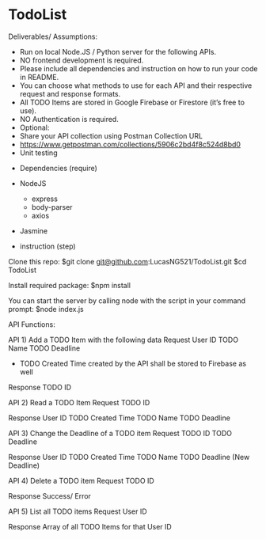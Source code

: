 # TodoList

Deliverables/ Assumptions:
- Run on local Node.JS / Python server for the following APIs. 
- NO frontend development is required. 
- Please include all dependencies and instruction on how to run your code in README.
- You can choose what methods to use for each API and their respective request and response formats.
- All TODO Items are stored in Google Firebase or Firestore (it’s free to use).
- NO Authentication is required.
- Optional: 
- Share your API collection using Postman Collection URL
- https://www.getpostman.com/collections/5906c2bd4f8c524d8bd0
- Unit testing


* Dependencies (require)
- NodeJS
    - express
    - body-parser
    - axios

- Jasmine

* instruction (step)

Clone this repo: 
$git clone git@github.com:LucasNG521/TodoList.git
$cd TodoList

Install required package:
$npm install

You can start the server by calling node with the script in your command prompt:
$node index.js


API Functions:

API 1) Add a TODO Item with the following data 
Request
User ID
TODO Name
TODO Deadline
* TODO Created Time created by the API shall be stored to Firebase as well

Response
TODO ID


API 2) Read a TODO Item
Request
TODO ID

Response
User ID
TODO Created Time
TODO Name
TODO Deadline


API 3) Change the Deadline of a TODO item
Request
TODO ID
TODO Deadline

Response
User ID
TODO Created Time
TODO Name
TODO Deadline (New Deadline)


API 4) Delete a TODO item
Request
TODO ID

Response
Success/ Error


API 5) List all TODO items
Request
User ID

Response
Array of all TODO Items for that User ID
